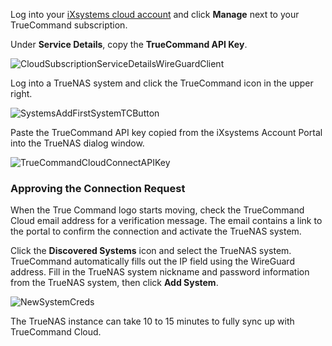 &NewLine;

Log into your [iXsystems cloud account](https://portal.ixsystems.com) and click **Manage** next to your TrueCommand subscription.

Under **Service Details**, copy the **TrueCommand API Key**.

![CloudSubscriptionServiceDetailsWireGuardClient](/images/TrueCommand/Cloud/CloudSubscriptionServiceDetailsWireGuardClient.png "Account Services: TrueCommand API Key")

Log into a TrueNAS system and click the TrueCommand icon in the upper right.

![SystemsAddFirstSystemTCButton](/images/TrueCommand/Systems/SystemsAddFirstSystemTCButton.png "Connecting from TrueNAS")

Paste the TrueCommand API key copied from the iXsystems Account Portal into the TrueNAS dialog window. 

![TrueCommandCloudConnectAPIKey](/images/SCALE/Dashboard/TrueCommandCloudConnectAPIKey.png "Connecting TrueNAS to TrueCommand Cloud")

### Approving the Connection Request

When the True Command logo starts moving, check the TrueCommand Cloud email address for a verification message.
The email contains a link to the portal to confirm the connection and activate the TrueNAS system.

Click the **Discovered Systems** icon and select the TrueNAS system. TrueCommand automatically fills out the IP field using the WireGuard address. Fill in the TrueNAS system nickname and password information from the TrueNAS system, then click **Add System**.

![NewSystemCreds](/images/TrueCommand/Dashboard/TC20NewSystemCreds.png "Registering TrueNAS in TrueCommand Cloud")

The TrueNAS instance can take 10 to 15 minutes to fully sync up with TrueCommand Cloud.